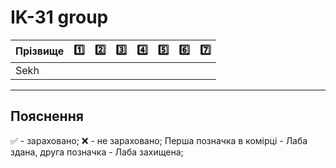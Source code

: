 # IK-31 group

| Прізвище      | :one: | :two: | :three: | :four: | :five: | :six: | :seven: |
| :------------ |:-----:| :----:| :----:| :----:| :----:| :----:| :----:|
| Sekh

---
## Пояснення
:white_check_mark: - зараховано;
:x: - не зараховано;
Перша позначка в комірці - Лаба здана, друга позначка - Лаба захищена;

